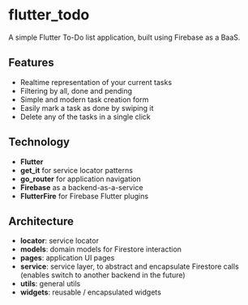# flutter_todo

A simple Flutter To-Do list application, built using Firebase as a BaaS.

## Features

- Realtime representation of your current tasks
- Filtering by all, done and pending
- Simple and modern task creation form
- Easily mark a task as done by swiping it
- Delete any of the tasks in a single click

## Technology

- **Flutter**
- **get_it** for service locator patterns
- **go_router** for application navigation 
- **Firebase** as a backend-as-a-service
- **FlutterFire** for Firebase Flutter plugins

## Architecture

- **locator**: service locator
- **models**: domain models for Firestore interaction
- **pages**: application UI pages
- **service**: service layer, to abstract and encapsulate Firestore calls (enables switch to another backend in the future)
- **utils**: general utils 
- **widgets**: reusable / encapsulated widgets
